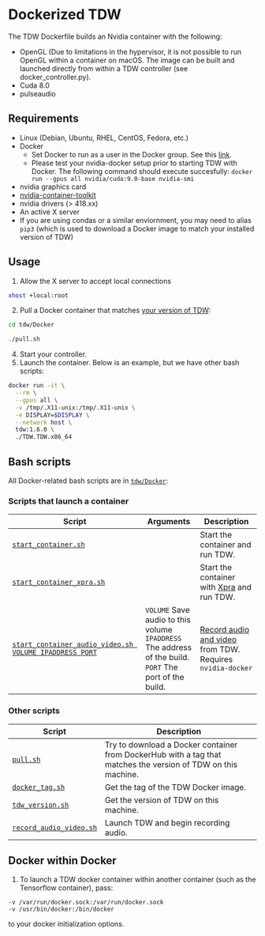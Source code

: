 # Dockerized TDW

The TDW Dockerfile builds an Nvidia container with the following:

- OpenGL (Due to limitations in the hypervisor, it is not possible to run OpenGL within a container on macOS. The image can be built and launched directly from within a TDW controller (see docker_controller.py).
- Cuda 8.0
- pulseaudio

## Requirements

* Linux (Debian, Ubuntu, RHEL, CentOS, Fedora, etc.)
* Docker
	* Set Docker to run as a user in the Docker group. See this [link](https://www.digitalocean.com/community/tutorials/how-to-install-and-use-docker-on-ubuntu-16-04).
	* Please test your nvidia-docker setup prior to starting TDW with Docker. The following command should execute succesfully: `docker run --gpus all nvidia/cuda:9.0-base nvidia-smi`
* nvidia graphics card
* [nvidia-container-toolkit](https://github.com/NVIDIA/nvidia-docker)
* nvidia drivers (> 418.xx)
* An active X server
* If you are using condas or a similar enviornment, you may need to alias `pip3` (which is used to download a Docker image to match your installed version of TDW)

## Usage

1. Allow the X server to accept local connections

```bash
xhost +local:root
```

2. Pull a Docker container that matches [your version of TDW](../python/tdw.md):

```bash
cd tdw/Docker
```


```bash
./pull.sh
```

4. Start your controller.
5. Launch the container. Below is an example, but we have other bash scripts:

```bash
docker run -it \
  --rm \
  --gpus all \
  -v /tmp/.X11-unix:/tmp/.X11-unix \
  -e DISPLAY=$DISPLAY \
  --network host \
  tdw:1.6.0 \
  ./TDW.TDW.x86_64
```

## Bash scripts

All Docker-related bash scripts are in [`tdw/Docker`](https://github.com/threedworld-mit/tdw/tree/master/Docker):

### Scripts that launch a container

| Script                                                       | Arguments                                                    | Description                                                  |
| ------------------------------------------------------------ | ------------------------------------------------------------ | ------------------------------------------------------------ |
| [`start_container.sh`](https://github.com/threedworld-mit/tdw/tree/master/Docker/start_container.sh) |                                                              | Start the container and run TDW.                             |
| [`start_container_xpra.sh`](https://github.com/threedworld-mit/tdw/tree/master/Docker/start_container_xpra.sh) |                                                              | Start the container with [Xpra](../misc_frontend/xpra.md) and run TDW. |
| [`start_container_audio_video.sh VOLUME IPADDRESS PORT`](https://github.com/threedworld-mit/tdw/tree/master/Docker/start_container_audio.sh) | `VOLUME` Save audio to this volume<br>`IPADDRESS` The address of the build.<br>`PORT` The port of the build. | [Record audio and video](../misc_frontend/video.md) from TDW. Requires `nvidia-docker` |

### Other scripts

| Script                                                       | Description                                                  |
| ------------------------------------------------------------ | ------------------------------------------------------------ |
| [`pull.sh`](https://github.com/threedworld-mit/tdw/tree/master/Docker/pull.sh) | Try to download a Docker container from DockerHub with a tag that matches the version of TDW on this machine. |
| [`docker_tag.sh`](https://github.com/threedworld-mit/tdw/tree/master/Docker/docker_tag.sh) | Get the tag of the TDW Docker image.                         |
| [`tdw_version.sh`](https://github.com/threedworld-mit/tdw/tree/master/Docker/tdw_version.sh) | Get the version of TDW on this machine.                      |
| [`record_audio_video.sh`](https://github.com/threedworld-mit/tdw/tree/master/Docker/record_audio.sh) | Launch TDW and begin recording audio.                        |


## Docker within Docker

1. To launch a TDW docker container within another container (such as the Tensorflow container), pass:
```
-v /var/run/docker.sock:/var/run/docker.sock
-v /usr/bin/docker:/bin/docker
```
to your docker initialization options. 
